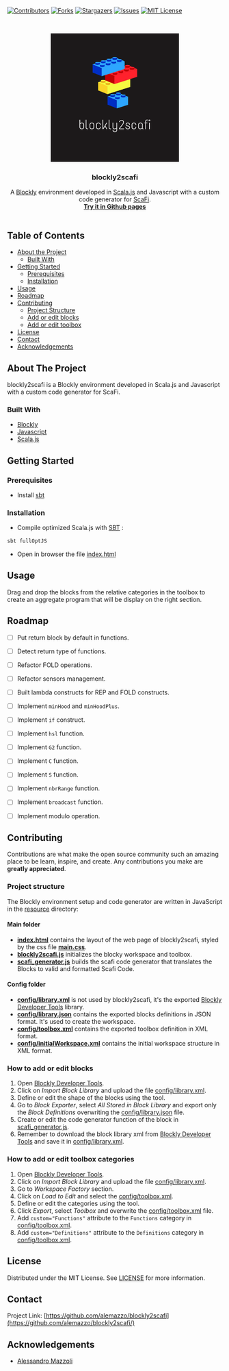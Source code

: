 [![Contributors][contributors-shield]][contributors-url]
[![Forks][forks-shield]][forks-url]
[![Stargazers][stars-shield]][stars-url]
[![Issues][issues-shield]][issues-url]
[![MIT License][license-shield]][license-url]


<!-- PROJECT LOGO -->
<br />
<p align="center">
  <a href="https://github.com/alemazzo/blockly2scafi">
    <img src="https://github.com/alemazzo/blockly2scafi/blob/master/blockly2scafi.png" alt="Logo" width="300" height="300">
  </a>

  <h3 align="center">blockly2scafi</h3>

  <p align="center">
    A <a href="https://developers.google.com/blockly/">Blockly</a> environment developed in <a href="http://www.scala-js.org/">Scala.js</a> and Javascript with a custom code generator for <a href="https://scafi.github.io/">ScaFi</a>.
    <br />
    <a href="https://alemazzo.github.io/blockly2scafi/"><strong>Try it in Github pages</strong></a>
    <br />
    <br />
  </p>
</p>

<!-- TABLE OF CONTENTS -->
## Table of Contents

* [About the Project](#about-the-project)
  * [Built With](#built-with)
* [Getting Started](#getting-started)
  * [Prerequisites](#prerequisites)
  * [Installation](#installation)
* [Usage](#usage)
* [Roadmap](#roadmap)
* [Contributing](#contributing)
  * [Project Structure](#project-structure)
  * [Add or edit blocks](#how-to-add-or-edit-blocks)
  * [Add or edit toolbox](#how-to-add-or-edit-toolbox-categories)
* [License](#license)
* [Contact](#contact)
* [Acknowledgements](#acknowledgements)

<!-- ABOUT THE PROJECT -->
## About The Project

blockly2scafi is a Blockly environment developed in Scala.js and Javascript with a custom code generator for ScaFi.

### Built With

* [Blockly](https://developers.google.com/blockly)
* [Javascript](https://www.javascript.com/)
* [Scala.js](https://www.scala-js.org/)

<!-- GETTING STARTED -->
## Getting Started

### Prerequisites

- Install [sbt](https://www.scala-sbt.org/)

### Installation

- Compile optimized Scala.js with [SBT](https://www.scala-sbt.org/) :

```sh
sbt fullOptJS
```

- Open in browser the file [index.html](src/main/resources/index.html)


<!-- USAGE EXAMPLES -->
## Usage

Drag and drop the blocks from the relative categories in the toolbox to create an aggregate program that will be display on the right section.

<!-- ROADMAP -->
## Roadmap

- [ ] Put return block by default in functions.
- [ ] Detect return type of functions.
- [ ] Refactor FOLD operations.
- [ ] Refactor sensors management.
- [ ] Built lambda constructs for REP and FOLD constructs.
- [ ] Implement `minHood` and `minHoodPlus`.
- [ ] Implement `if` construct.
- [ ] Implement `hsl` function.
- [ ] Implement `G2` function.
- [ ] Implement `C` function.
- [ ] Implement `S` function.
- [ ] Implement `nbrRange` function.
- [ ] Implement `broadcast` function.
- [ ] Implement modulo operation.


## Contributing

Contributions are what make the open source community such an amazing place to be learn, inspire, and create. Any contributions you make are **greatly appreciated**.

### Project structure
The Blockly environment setup and code generator are written in JavaScript in the [resource](src/main/resources) directory:

#### Main folder
- **[index.html](src/main/resources/index.html)** contains the layout of the web page of blockly2scafi, styled by the css file **[main.css](src/main/resources/main.css)**.
- **[blockly2scafi.js](src/main/resources/blockly2scafi.js)** initializes the blocky workspace and toolbox.
- **[scafi_generator.js](src/main/resources/scafi_generator.js)** builds the scafi code generator that translates the Blocks to valid and formatted Scafi Code.

#### Config folder
- **[config/library.xml](src/main/resources/config/library.xml)** is not used by blockly2scafi, it's the exported [Blockly Developer Tools](https://blockly-demo.appspot.com/static/demos/blockfactory/index.html#) library.
- **[config/library.json](src/main/resources/config/library.json)** contains the exported blocks definitions in JSON format. It's used to create the workspace.
- **[config/toolbox.xml](src/main/resources/config/toolbox.xml)** contains the exported toolbox definition in XML format.
- **[config/initialWorkspace.xml](src/main/resources/config/initialWorkspace.xml)** contains the initial workspace structure in XML format.

### How to add or edit blocks
1. Open [Blockly Developer Tools](https://blockly-demo.appspot.com/static/demos/blockfactory/index.html#).
2. Click on *Import Block Library* and upload the file [config/library.xml](src/main/resources/config/library.xml).
3. Define or edit the shape of the blocks using the tool.
4. Go to *Block Exporter*, select *All Stored in Block Library* and export only the *Block Definitions* overwriting the [config/library.json](src/main/resources/config/library.json) file. 
5. Create or edit the code generator function of the block in [scafi_generator.js](src/main/resources/scafi_generator.js).
6. Remember to download the block library xml from [Blockly Developer Tools](https://blockly-demo.appspot.com/static/demos/blockfactory/index.html#) and save it in [config/library.xml](src/main/resources/config/library.xml).

### How to add or edit toolbox categories
1. Open [Blockly Developer Tools](https://blockly-demo.appspot.com/static/demos/blockfactory/index.html#).
2. Click on *Import Block Library* and upload the file [config/library.xml](src/main/resources/config/library.xml).
3. Go to *Workspace Factory* section.
4. Click on *Load to Edit* and select the [config/toolbox.xml](src/main/resources/config/toolbox.xml).
5. Define or edit the categories using the tool.
6. Click *Export*, select *Toolbox* and overwrite the [config/toolbox.xml](src/main/resources/config/toolbox.xml) file.
7. Add `custom="Functions"` attribute to the `Functions` category in [config/toolbox.xml](src/main/resources/config/toolbox.xml).
8. Add `custom="Definitions"` attribute to the `Definitions` category in [config/toolbox.xml](src/main/resources/config/toolbox.xml).


<!-- LICENSE -->
## License

Distributed under the MIT License. See [LICENSE](https://github.com/alemazzo/blockly2scafi/blob/main/LICENSE) for more information.

<!-- CONTACT -->
## Contact

Project Link: [https://github.com/alemazzo/blockly2scafi](https://github.com/alemazzo/blockly2scafi/)

<!-- ACKNOWLEDGEMENTS -->
## Acknowledgements

* [Alessandro Mazzoli](https://www.linkedin.com/in/alessandro-mazzoli-009868140/)


<!-- MARKDOWN LINKS & IMAGES -->
<!-- https://www.markdownguide.org/basic-syntax/#reference-style-links -->
[contributors-shield]: https://img.shields.io/github/contributors/alemazzo/blockly2scafi.svg?style=flat-square
[contributors-url]: https://github.com/alemazzo/blockly2scafi/graphs/contributors
[forks-shield]: https://img.shields.io/github/forks/alemazzo/blockly2scafi.svg?style=flat-square
[forks-url]: https://github.com/alemazzo/blockly2scafi/network/members
[stars-shield]: https://img.shields.io/github/stars/alemazzo/blockly2scafi.svg?style=flat-square
[stars-url]: https://github.com/alemazzo/blockly2scafi/stargazers
[issues-shield]: https://img.shields.io/github/issues/alemazzo/blockly2scafi.svg?style=flat-square
[issues-url]: https://github.com/alemazzo/blockly2scafi/issues
[license-shield]: https://img.shields.io/github/license/alemazzo/blockly2scafi.svg?style=flat-square
[license-url]: https://github.com/alemazzo/blockly2scafi/blob/master/LICENSE